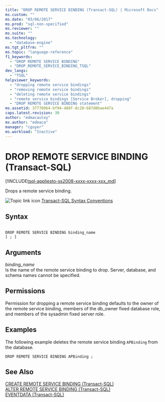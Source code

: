 ```yaml
---
title: "DROP REMOTE SERVICE BINDING (Transact-SQL) | Microsoft Docs"
ms.custom: ""
ms.date: "03/06/2017"
ms.prod: "sql-non-specified"
ms.reviewer: ""
ms.suite: ""
ms.technology: 
  - "database-engine"
ms.tgt_pltfrm: ""
ms.topic: "language-reference"
f1_keywords: 
  - "DROP REMOTE SERVICE BINDING"
  - "DROP_REMOTE_SERVICE_BINDING_TSQL"
dev_langs: 
  - "TSQL"
helpviewer_keywords: 
  - "dropping remote service bindings"
  - "removing remote service bindings"
  - "deleting remote service bindings"
  - "remote service bindings [Service Broker], dropping"
  - "DROP REMOTE SERVICE BINDING statement"
ms.assetid: 377789b4-bf94-488f-8c20-687d0bae447a
caps.latest.revision: 30
author: "edmacauley"
ms.author: "edmaca"
manager: "cguyer"
ms.workload: "Inactive"
---
```

# DROP REMOTE SERVICE BINDING (Transact-SQL)
[!INCLUDE[tsql-appliesto-ss2008-xxxx-xxxx-xxx_md](../../includes/tsql-appliesto-ss2008-xxxx-xxxx-xxx-md.md)]

  Drops a remote service binding.  
  
 ![Topic link icon](../../database-engine/configure-windows/media/topic-link.gif "Topic link icon") [Transact-SQL Syntax Conventions](../../t-sql/language-elements/transact-sql-syntax-conventions-transact-sql.md)  
  
## Syntax  
  
```  
  
DROP REMOTE SERVICE BINDING binding_name  
[ ; ]  
```  
  
## Arguments  
 *binding_name*  
 Is the name of the remote service binding to drop. Server, database, and schema names cannot be specified.  
  
## Permissions  
 Permission for dropping a remote service binding defaults to the owner of the remote service binding, members of the db_owner fixed database role, and members of the sysadmin fixed server role.  
  
## Examples  
 The following example deletes the remote service binding `APBinding` from the database.  
  
```  
DROP REMOTE SERVICE BINDING APBinding ;  
```  
  
## See Also  
 [CREATE REMOTE SERVICE BINDING &#40;Transact-SQL&#41;](../../t-sql/statements/create-remote-service-binding-transact-sql.md)   
 [ALTER REMOTE SERVICE BINDING &#40;Transact-SQL&#41;](../../t-sql/statements/alter-remote-service-binding-transact-sql.md)   
 [EVENTDATA &#40;Transact-SQL&#41;](../../t-sql/functions/eventdata-transact-sql.md)  
  
  
